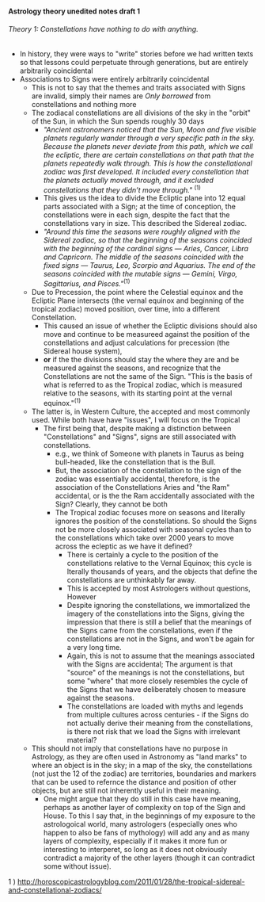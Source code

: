 #### Astrology theory unedited notes draft 1
###### Theory 1: Constellations have nothing to do with anything.
-  In history, they were ways to "write" stories before we had written texts so that lessons could perpetuate through generations, but are entirely arbitrarily coincidental
- Associations to Signs were entirely arbitrarily coincidental
    - This is not to say that the themes and traits associated with Signs are invalid, simply their names are _Only borrowed_ from constellations and nothing more
    - The zodiacal constellations are all divisions of the sky in the "orbit" of the Sun, in which the Sun spends roughly 30 days
       - *"Ancient astronomers noticed that the Sun, Moon and five visible planets regularly wander through a very specific path in the sky. Because the planets never deviate from this path, which we call the ecliptic, there are certain constellations on that path that the planets repeatedly walk through. This is how the constellational zodiac was first developed. It included every constellation that the planets actually moved through, and it excluded constellations that they didn’t move through."* <sup>(1)</sup> 
        - This gives us the idea to divide the Ecliptic plane into 12 equal parts associated with a Sign; at the time of conception, the constellations were in each sign, despite the fact that the constellations vary in size. This described the Sidereal zodiac.
        - *"Around this time the seasons were roughly aligned with the Sidereal zodiac, so that the beginning of the seasons coincided with the beginning of the cardinal signs — Aries, Cancer, Libra and Capricorn. The middle of the seasons coincided with the fixed signs — Taurus, Leo, Scorpio and Aquarius. The end of the seasons coincided with the mutable signs — Gemini, Virgo, Sagittarius, and Pisces."*<sup>(1)</sup>
    - Due to Precession, the point where the Celestial equinox and the Ecliptic Plane intersects (the vernal equinox and beginning of the tropical zodiac)  moved position, over time, into a different Constellation.
        - This caused an issue of whether the Ecliptic divisions should also move and continue to be measureed against the position of the constellations and adjust calculations for precession (the Sidereal house system), 
        - __or__ if the the divisions should stay the where they are and be measured against the seasons, and recognize that the Constellations are not the same of the Sign. "This is the basis of what is referred to as the Tropical zodiac, which is measured relative to the seasons, with its starting point at the vernal equinox."<sup>(1)</sup>
    - The latter is, in Western Culture, the accepted and most commonly used. While both have have "issues", I will focus on the Tropical
        - The first being that, despite making a distinction between "Constellations" and "Signs", signs are still associated with constellations. 
            - e.g., we think of Someone with planets in Taurus as being bull-headed, like the constellation that is the Bull. 
            - But, the association of the constellation to the sign of the zodiac was essentially accidental, therefore, is the association of the Constellations Aries and "the Ram" accidental, or is the the Ram accidentally associated with the Sign? Clearly, they cannot be both
            - The Tropical zodiac focuses more on seasons and literally ignores the position of the constellations. So should the Signs not be more closely associated with seasonal cycles than to the constellations which take over 2000 years to move across the ecleptic as we have it defined?
                - There is certainly a cycle to the position of the constellations relative to the Vernal Equinox; this cycle is lterally thousands of years, and the objects that define the constellations are unthinkably far away.
                - This is accepted by most Astrologers without questions, However
                - Despite ignoring the constellations, we immortalized the imagery of the constellations into the Signs, giving the impression that there is still a belief that the meanings of the Signs came from the constellations, even if the constellations are not in the Signs, and won't be again for a very long time.
                - Again, this is not to assume that the meanings associated with the Signs are accidental; The argument is that "source" of the meanings is not the constellations, but some "where" that more closely resembles the cycle of the Signs that we have deliberately chosen to measure against the seasons. 
                - The constellations are loaded with myths and legends from multiple cultures across centuries - if the Signs do not actually derive their meaning from the constellations, is there not risk that we load the Signs with irrelevant material?
    - This should not imply that constellations have no purpose in Astrology, as they are often used in Astronomy as "land marks" to where an object is in the sky; in a map of the sky, the constellations (not just the 12 of the zodiac) are territories, boundaries and markers that can be used to refernce the distance and position of other objects, but are still not inherently useful in their meaning. 
        - One might argue that they do still in this case have meaning, perhaps as another layer of complexity on top of the Sign and House. To this I say that, in the beginnings of my exposure to the astrologoical world, many astrologers (especially ones who happen to also be fans of mythology) will add any and as many layers of complexity, especially if it makes it more fun or interesting to interperet, so long as it does not obviously contradict a majority of the other layers (though it can contradict some without issue).
            




1 ) http://horoscopicastrologyblog.com/2011/01/28/the-tropical-sidereal-and-constellational-zodiacs/
